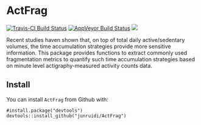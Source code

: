 # ActFrag

 [![Travis-CI Build Status](https://travis-ci.org/junruidi/ActFrag.svg?branch=master)](https://travis-ci.org/junruidi/ActFrag)
[![AppVeyor Build Status](https://ci.appveyor.com/api/projects/status/github/junruidi/ActFrag?branch=master&svg=true)](https://ci.appveyor.com/project/junruidi/ActFrag)
[![](https://cranlogs.r-pkg.org/badges/grand-total/ActFrag)](https://CRAN.R-project.org/package=ActFrag)

Recent studies haven shown that, on top of total daily active/sedentary volumes, the time 
  accumulation strategies provide more sensitive information. This package provides functions to extract 
  commonly used fragmentation metrics to quantify such time accumulation strategies based on minute level 
  actigraphy-measured activity counts data. 

## Install
You can install `ActFrag` from Github with:
```{r}
#install.package("devtools")
devtools::install_github("junruidi/ActFrag")
```




